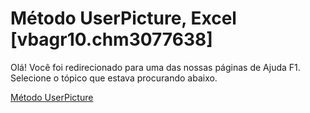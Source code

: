 
# Método UserPicture, Excel [vbagr10.chm3077638]

Olá! Você foi redirecionado para uma das nossas páginas de Ajuda F1. Selecione o tópico que estava procurando abaixo.

[Método UserPicture](http://msdn.microsoft.com/library/ad8e3079-c063-2bb6-e462-11a0e8ecfba6%28Office.15%29.aspx)
